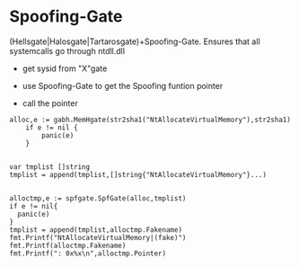 # Spoofing-Gate
(Hellsgate|Halosgate|Tartarosgate)+Spoofing-Gate. Ensures that all systemcalls go through ntdll.dll


- get sysid from "X"gate

- use Spoofing-Gate to get the Spoofing funtion pointer

- call the pointer


```
alloc,e := gabh.MemHgate(str2sha1("NtAllocateVirtualMemory"),str2sha1)
	if e != nil {
		panic(e)
	}
  
  
var tmplist []string
tmplist = append(tmplist,[]string{"NtAllocateVirtualMemory"}...)


alloctmp,e := spfgate.SpfGate(alloc,tmplist)
if e != nil{
  panic(e)
}
tmplist = append(tmplist,alloctmp.Fakename)
fmt.Printf("NtAllocateVirtualMemory|(fake)")
fmt.Printf(alloctmp.Fakename)
fmt.Printf(": 0x%x\n",alloctmp.Pointer)



```


